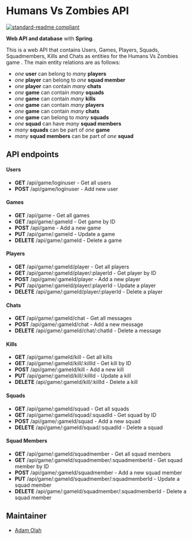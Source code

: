 # Humans Vs Zombies API

[![standard-readme compliant](https://img.shields.io/badge/readme%20style-standard-brightgreen.svg?style=flat-square)](https://github.com/RichardLitt/standard-readme)

**Web API and database** with **Spring**.

This is a web API that contains Users, Games, Players, Squads, Squadmembers, Kills and Chats as entities for the Humans Vs Zombies game
. The main entity relations are as follows:

- *one* **user** can belong to *many* **players**
- *one* **player** can belong to *one* **squad member**
- *one* **player** can contain *many* **chats**
- *one* **game** can contain *many* **squads**
- *one* **game** can contain *many* **kills**
- *one* **game** can contain *many* **players**
- *one* **game** can contain *many* **chats**
- *one* **game** can belong to *many* **squads**
- *one* **squad** can have *many* **squad members**
- *many* **squads** can be part of *one* **game**
- *many* **squad members** can be part of *one* **squad**

## API endpoints

#### Users
- **GET** /api/game/loginuser - Get all users
- **POST** /api/game/loginuser - Add new user
#### Games
- **GET** /api/game - Get all games
- **GET** /api/game/:gameId - Get game by ID
- **POST** /api/game - Add a new game
- **PUT** /api/game/:gameId - Update a game
- **DELETE** /api/game/:gameId - Delete a game
#### Players
- **GET** /api/game/:gameId/player - Get all players
- **GET** /api/game/:gameId/player/:playerId - Get player by ID
- **POST** /api/game/:gameId/player - Add a new player
- **PUT** /api/game/:gameId/player/:playerId - Update a player
- **DELETE** /api/game/:gameId/player/:playerId - Delete a player
#### Chats
- **GET** /api/game/:gameId/chat - Get all messages
- **POST** /api/game/:gameId/chat - Add a new message
- **DELETE** /api/game/:gameId/chat/:chatId - Delete a message
#### Kills
- **GET** /api/game/:gameId/kill - Get all kills
- **GET** /api/game/:gameId/kill/:killId - Get kill by ID
- **POST** /api/game/:gameId/kill - Add a new kill
- **PUT** /api/game/:gameId/kill/:killId - Update a kill
- **DELETE** /api/game/:gameId/kill/:killId - Delete a kill
#### Squads
- **GET** /api/game/:gameId/squad - Get all squads
- **GET** /api/game/:gameId/squad/:squadId - Get squad by ID
- **POST** /api/game/:gameId/squad - Add a new squad
- **DELETE** /api/game/:gameId/squad/:squadId - Delete a squad
#### Squad Members
- **GET** /api/game/:gameId/squadmember - Get all squad members
- **GET** /api/game/:gameId/squadmember/:squadmemberId - Get squad member by ID
- **POST** /api/game/:gameId/squadmember - Add a new squad member
- **PUT** /api/game/:gameId/squadmember/:squadmemberId - Update a squad member
- **DELETE** /api/game/:gameId/squadmember/:squadmemberId - Delete a squad member

## Maintainer
- [Adam Olah](https://github.com/olah-adam93)